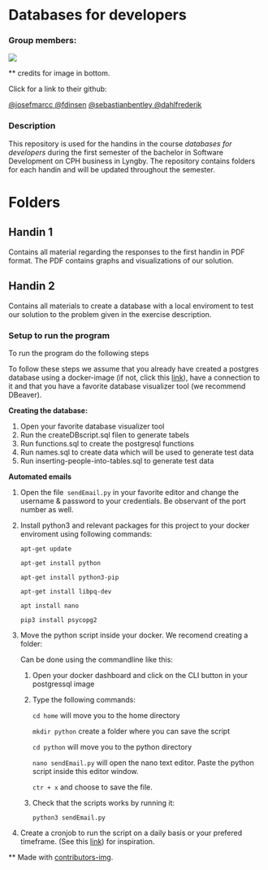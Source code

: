 # Databases for developers

### Group members: 
<a href = "https://github.com/dahlfrederik/soft_1sem_databases/graphs/contributors">
  <img src = "https://contrib.rocks/image?repo=dahlfrederik/soft_1sem_databases"/>
</a>

** credits for image in bottom. 


Click for a link to their github: 

[@josefmarcc ](https://github.com/josefmarcc)
[@fdinsen](https://github.com/fdinsen)
[@sebastianbentley ](https://github.com/SebastianBentley)
[@dahlfrederik ](https://github.com/dahlfrederik)



### Description
This repository is used for the handins in the course _databases for developers_ during the first semester of the bachelor in Software Development on CPH business in Lyngby. 
The repository contains folders for each handin and will be updated throughout the semester. 

# Folders

## Handin 1 
Contains all material regarding the responses to the first handin in PDF format. The PDF contains graphs and visualizations of our solution. 

## Handin 2
Contains all materials to create a database with a local enviroment to test our solution to the problem given in the exercise description. 

### Setup to run the program
To run the program do the following steps

To follow these steps we assume that you already have created a postgres database using a docker-image (if not, click this [link](https://hub.docker.com/_/postgres)), have a connection to it and that you have a favorite database visualizer tool (we recommend DBeaver). 

**Creating the database:**

1. Open your favorite database visualizer tool 
2. Run the createDBscript.sql filen to generate tabels 
2. Run functions.sql to create the postgresql functions 
3. Run names.sql to create data which will be used to generate test data
4. Run inserting-people-into-tables.sql to generate test data 

**Automated emails**

1. Open the file` sendEmail.py` in your favorite editor and change the username & password to your credentials. Be observant of the port number as well. 
2. Install python3 and relevant packages for this project to your docker enviroment using following commands:

	`apt-get update`
	
	`apt-get install python`
	
	`apt-get install python3-pip`
	
	`apt-get install libpq-dev`
	
	`apt install nano`
	
	`pip3 install psycopg2` 
	
	
3. Move the python script inside your docker. We recomend creating a folder: 

	Can be done using the commandline like this: 
	
	1. Open your docker dashboard and click on the CLI button in your postgressql image
	2. Type the following commands: 
	
		`cd home` will move you to the home directory
		
		`mkdir python` create a folder where you can save the script 
		
		`cd python` will move you to the python directory 
		
		`nano sendEmail.py` will open the nano text editor. Paste the python script inside this editor window. 
		
		`ctr + x` and choose to save the file. 
	
	3. Check that the scripts works by running it: 
	
		`python3 sendEmail.py`
	
4. Create a cronjob to run the script on a daily basis or your prefered timeframe. (See this [link](https://phoenixnap.com/kb/set-up-cron-job-linux )) for inspiration. 
	


** Made with [contributors-img](https://contrib.rocks).
